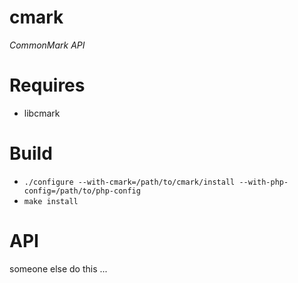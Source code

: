 cmark
=====
*CommonMark API*

Requires
========

  * libcmark

Build
=====

  * `./configure --with-cmark=/path/to/cmark/install --with-php-config=/path/to/php-config`
  * `make install`

API
===

  someone else do this ...
